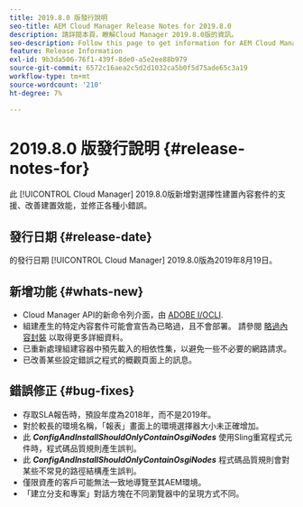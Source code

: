 ```yaml
---
title: 2019.8.0 版發行說明
seo-title: AEM Cloud Manager Release Notes for 2019.8.0
description: 請詳閱本頁，瞭解Cloud Manager 2019.8.0版的資訊。
seo-description: Follow this page to get information for AEM Cloud Manager Release 2019.8.0.
feature: Release Information
exl-id: 9b3da506-76f1-439f-8de0-a5e2ee88b979
source-git-commit: 6572c16aea2c5d2d1032ca5b0f5d75ade65c3a19
workflow-type: tm+mt
source-wordcount: '210'
ht-degree: 7%

---
```


# 2019.8.0 版發行說明 {#release-notes-for}

此 [!UICONTROL Cloud Manager] 2019.8.0版新增對選擇性建置內容套件的支援、改善建置效能，並修正各種小錯誤。

## 發行日期 {#release-date}

的發行日期 [!UICONTROL Cloud Manager] 2019.8.0版為2019年8月19日。

## 新增功能 {#whats-new}

* Cloud Manager API的新命令列介面，由 [ADOBE I/OCLI](https://github.com/adobe/aio-cli-plugin-cloudmanager).
* 組建產生的特定內容套件可能會宣告為已略過，且不會部署。 請參閱 [略過內容封裝](/help/getting-started/project-setup.md#skipping-content-packages) 以取得更多詳細資料。
* 已重新處理組建容器中預先載入的相依性集，以避免一些不必要的網路請求。
* 已改善某些設定錯誤之程式的概觀頁面上的訊息。

## 錯誤修正 {#bug-fixes}

* 存取SLA報告時，預設年度為2018年，而不是2019年。
* 對於較長的環境名稱，「報表」畫面上的環境選擇器大小未正確增加。
* 此 ***ConfigAndInstallShouldOnlyContainOsgiNodes*** 使用Sling重寫程式元件時，程式碼品質規則產生誤判。
* 此 ***ConfigAndInstallShouldOnlyContainOsgiNodes*** 程式碼品質規則會對某些不常見的路徑結構產生誤判。
* 僅限資產的客戶可能無法一致地導覽至其AEM環境。
* 「建立分支和專案」對話方塊在不同瀏覽器中的呈現方式不同。
